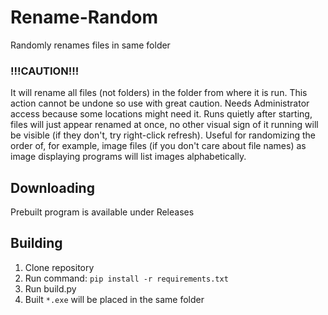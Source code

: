 # Rename-Random
Randomly renames files in same folder


### **!!!CAUTION!!!**

It will rename all files (not folders) in the folder from where it is run. This action cannot be undone so use with great caution. Needs Administrator access because some locations might need it. Runs quietly after starting, files will just appear renamed at once, no other visual sign of it running will be visible (if they don't, try right-click refresh). Useful for randomizing the order of, for example, image files (if you don't care about file names) as image displaying programs will list images alphabetically.


## Downloading
Prebuilt program is available under Releases

## Building
1. Clone repository
2. Run command: `pip install -r requirements.txt`
3. Run build.py
4. Built `*.exe` will be placed in the same folder